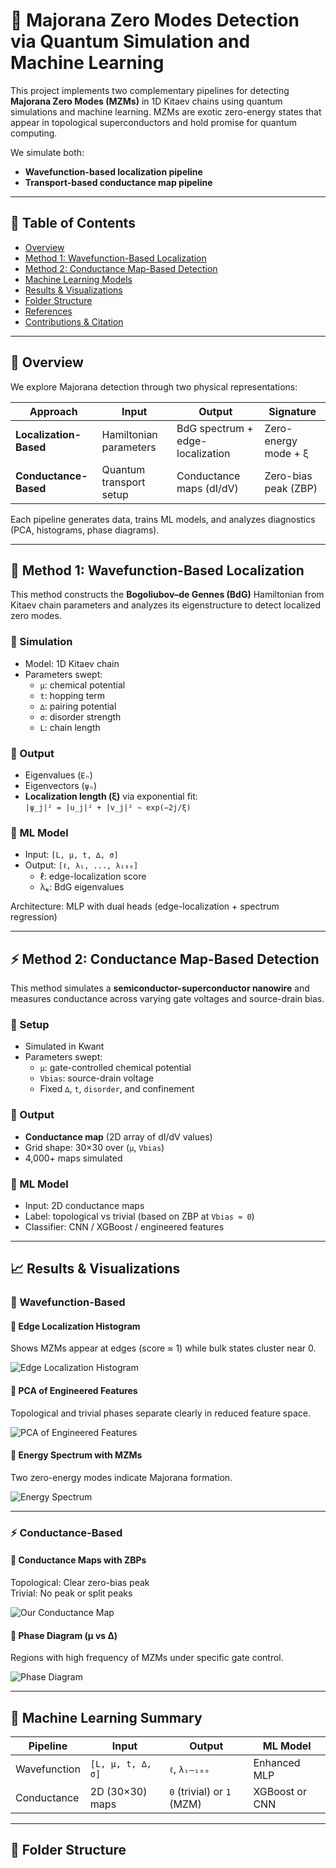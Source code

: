 # 🧬 Majorana Zero Modes Detection via Quantum Simulation and Machine Learning

This project implements two complementary pipelines for detecting **Majorana Zero Modes (MZMs)** in 1D Kitaev chains using quantum simulations and machine learning. MZMs are exotic zero-energy states that appear in topological superconductors and hold promise for quantum computing.

We simulate both:
- **Wavefunction-based localization pipeline**  
- **Transport-based conductance map pipeline**

---

## 📌 Table of Contents

- [Overview](#-overview)
- [Method 1: Wavefunction-Based Localization](#-method-1-wavefunction-based-localization)
- [Method 2: Conductance Map-Based Detection](#-method-2-conductance-map-based-detection)
- [Machine Learning Models](#-machine-learning-models)
- [Results & Visualizations](#-results--visualizations)
- [Folder Structure](#-folder-structure)
- [References](#-references)
- [Contributions & Citation](#-contributions--citation)

---

## 📖 Overview

We explore Majorana detection through two physical representations:

| Approach                | Input                     | Output                        | Signature |
|-------------------------|---------------------------|-------------------------------|-----------|
| **Localization-Based**  | Hamiltonian parameters    | BdG spectrum + edge-localization | Zero-energy mode + ξ |
| **Conductance-Based**   | Quantum transport setup   | Conductance maps (dI/dV)      | Zero-bias peak (ZBP) |

Each pipeline generates data, trains ML models, and analyzes diagnostics (PCA, histograms, phase diagrams).

---

## 🧪 Method 1: Wavefunction-Based Localization

This method constructs the **Bogoliubov–de Gennes (BdG)** Hamiltonian from Kitaev chain parameters and analyzes its eigenstructure to detect localized zero modes.

### 🔧 Simulation

- Model: 1D Kitaev chain
- Parameters swept:
  - `µ`: chemical potential
  - `t`: hopping term
  - `∆`: pairing potential
  - `σ`: disorder strength
  - `L`: chain length

### 🔬 Output

- Eigenvalues (`Eₙ`)
- Eigenvectors (`ψₙ`)
- **Localization length (ξ)** via exponential fit:  
  `|ψ_j|² = |u_j|² + |v_j|² ∼ exp(−2j/ξ)`

### 🧠 ML Model

- Input: `[L, µ, t, ∆, σ]`
- Output: `[ℓ, λ₁, ..., λ₁₈₀]`  
  - ℓ: edge-localization score  
  - λₖ: BdG eigenvalues

Architecture: MLP with dual heads (edge-localization + spectrum regression)

---

## ⚡ Method 2: Conductance Map-Based Detection

This method simulates a **semiconductor-superconductor nanowire** and measures conductance across varying gate voltages and source-drain bias.

### 🔧 Setup

- Simulated in Kwant
- Parameters swept:
  - `µ`: gate-controlled chemical potential
  - `Vbias`: source-drain voltage
  - Fixed `∆`, `t`, `disorder`, and confinement

### 🔬 Output

- **Conductance map** (2D array of dI/dV values)
- Grid shape: 30×30 over (`µ`, `Vbias`)
- 4,000+ maps simulated

### 🧠 ML Model

- Input: 2D conductance maps  
- Label: topological vs trivial (based on ZBP at `Vbias ≈ 0`)  
- Classifier: CNN / XGBoost / engineered features

---

## 📈 Results & Visualizations

### 🧊 Wavefunction-Based

#### 🔹 Edge Localization Histogram
Shows MZMs appear at edges (score ≈ 1) while bulk states cluster near 0.

![Edge Localization Histogram](assets/edge_localization_histogram.png)

#### 🔹 PCA of Engineered Features
Topological and trivial phases separate clearly in reduced feature space.

![PCA of Engineered Features](assets/pca_engineered_features.png)

#### 🔹 Energy Spectrum with MZMs
Two zero-energy modes indicate Majorana formation.

![Energy Spectrum](assets/energy_spectrum_mzm.png)

---

### ⚡ Conductance-Based

#### 🔹 Conductance Maps with ZBPs
Topological: Clear zero-bias peak  
Trivial: No peak or split peaks

![Our Conductance Map](assets/our_conductance_map.png)

#### 🔹 Phase Diagram (µ vs ∆)
Regions with high frequency of MZMs under specific gate control.

![Phase Diagram](assets/phase_diagram_mu_delta.png)

---

## 🧠 Machine Learning Summary

| Pipeline       | Input                | Output                | ML Model        |
|----------------|----------------------|------------------------|-----------------|
| Wavefunction   | `[L, µ, t, ∆, σ]`     | `ℓ`, `λ₁–₁₈₀`         | Enhanced MLP    |
| Conductance    | 2D (30×30) maps       | `0` (trivial) or `1` (MZM) | XGBoost or CNN |

---

## 📁 Folder Structure

